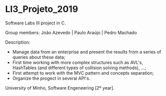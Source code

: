 # LI3_Projeto_2019

Software Labs III project in C.

Group members: João Azevedo | Paulo Araújo | Pedro Machado

Description:

* Manage data from an enterprise and present the results from a series of queries about these data;
* First time working with more complex structures such as AVL's, HashTables (and different types of collision solving methods), ...;
* First attempt to work with the MVC pattern and concepts separation;
* Organize the progect in several API's.

University of Minho, Software Engeneering [2º year].
